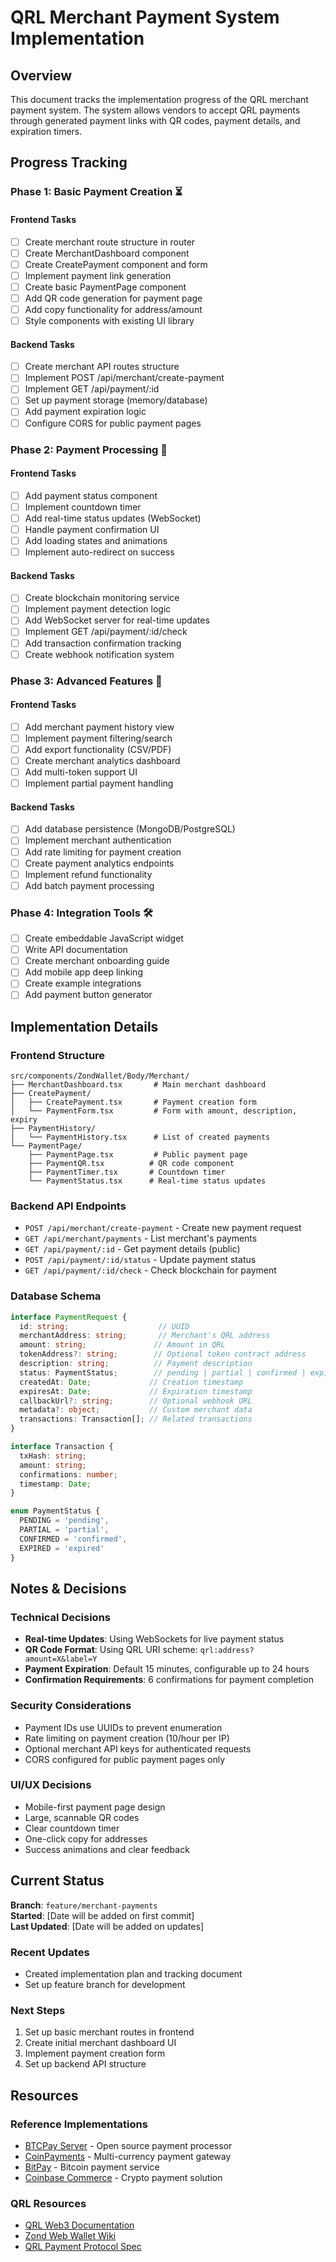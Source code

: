 # QRL Merchant Payment System Implementation

## Overview
This document tracks the implementation progress of the QRL merchant payment system. The system allows vendors to accept QRL payments through generated payment links with QR codes, payment details, and expiration timers.

## Progress Tracking

### Phase 1: Basic Payment Creation ⏳

#### Frontend Tasks
- [ ] Create merchant route structure in router
- [ ] Create MerchantDashboard component
- [ ] Create CreatePayment component and form
- [ ] Implement payment link generation
- [ ] Create basic PaymentPage component
- [ ] Add QR code generation for payment page
- [ ] Add copy functionality for address/amount
- [ ] Style components with existing UI library

#### Backend Tasks
- [ ] Create merchant API routes structure
- [ ] Implement POST /api/merchant/create-payment
- [ ] Implement GET /api/payment/:id
- [ ] Set up payment storage (memory/database)
- [ ] Add payment expiration logic
- [ ] Configure CORS for public payment pages

### Phase 2: Payment Processing 🔄

#### Frontend Tasks
- [ ] Add payment status component
- [ ] Implement countdown timer
- [ ] Add real-time status updates (WebSocket)
- [ ] Handle payment confirmation UI
- [ ] Add loading states and animations
- [ ] Implement auto-redirect on success

#### Backend Tasks
- [ ] Create blockchain monitoring service
- [ ] Implement payment detection logic
- [ ] Add WebSocket server for real-time updates
- [ ] Implement GET /api/payment/:id/check
- [ ] Add transaction confirmation tracking
- [ ] Create webhook notification system

### Phase 3: Advanced Features 🚀

#### Frontend Tasks
- [ ] Add merchant payment history view
- [ ] Implement payment filtering/search
- [ ] Add export functionality (CSV/PDF)
- [ ] Create merchant analytics dashboard
- [ ] Add multi-token support UI
- [ ] Implement partial payment handling

#### Backend Tasks
- [ ] Add database persistence (MongoDB/PostgreSQL)
- [ ] Implement merchant authentication
- [ ] Add rate limiting for payment creation
- [ ] Create payment analytics endpoints
- [ ] Implement refund functionality
- [ ] Add batch payment processing

### Phase 4: Integration Tools 🛠️

- [ ] Create embeddable JavaScript widget
- [ ] Write API documentation
- [ ] Create merchant onboarding guide
- [ ] Add mobile app deep linking
- [ ] Create example integrations
- [ ] Add payment button generator

## Implementation Details

### Frontend Structure
```
src/components/ZondWallet/Body/Merchant/
├── MerchantDashboard.tsx       # Main merchant dashboard
├── CreatePayment/
│   ├── CreatePayment.tsx       # Payment creation form
│   └── PaymentForm.tsx         # Form with amount, description, expiry
├── PaymentHistory/
│   └── PaymentHistory.tsx      # List of created payments
└── PaymentPage/
    ├── PaymentPage.tsx         # Public payment page
    ├── PaymentQR.tsx          # QR code component
    ├── PaymentTimer.tsx       # Countdown timer
    └── PaymentStatus.tsx      # Real-time status updates
```

### Backend API Endpoints
- `POST /api/merchant/create-payment` - Create new payment request
- `GET /api/merchant/payments` - List merchant's payments
- `GET /api/payment/:id` - Get payment details (public)
- `POST /api/payment/:id/status` - Update payment status
- `GET /api/payment/:id/check` - Check blockchain for payment

### Database Schema
```typescript
interface PaymentRequest {
  id: string;                    // UUID
  merchantAddress: string;       // Merchant's QRL address
  amount: string;               // Amount in QRL
  tokenAddress?: string;        // Optional token contract address
  description: string;          // Payment description
  status: PaymentStatus;        // pending | partial | confirmed | expired
  createdAt: Date;             // Creation timestamp
  expiresAt: Date;             // Expiration timestamp
  callbackUrl?: string;        // Optional webhook URL
  metadata?: object;           // Custom merchant data
  transactions: Transaction[]; // Related transactions
}

interface Transaction {
  txHash: string;
  amount: string;
  confirmations: number;
  timestamp: Date;
}

enum PaymentStatus {
  PENDING = 'pending',
  PARTIAL = 'partial',
  CONFIRMED = 'confirmed',
  EXPIRED = 'expired'
}
```

## Notes & Decisions

### Technical Decisions
- **Real-time Updates**: Using WebSockets for live payment status
- **QR Code Format**: Using QRL URI scheme: `qrl:address?amount=X&label=Y`
- **Payment Expiration**: Default 15 minutes, configurable up to 24 hours
- **Confirmation Requirements**: 6 confirmations for payment completion

### Security Considerations
- Payment IDs use UUIDs to prevent enumeration
- Rate limiting on payment creation (10/hour per IP)
- Optional merchant API keys for authenticated requests
- CORS configured for public payment pages only

### UI/UX Decisions
- Mobile-first payment page design
- Large, scannable QR codes
- Clear countdown timer
- One-click copy for addresses
- Success animations and clear feedback

## Current Status

**Branch**: `feature/merchant-payments`  
**Started**: [Date will be added on first commit]  
**Last Updated**: [Date will be added on updates]

### Recent Updates
- Created implementation plan and tracking document
- Set up feature branch for development

### Next Steps
1. Set up basic merchant routes in frontend
2. Create initial merchant dashboard UI
3. Implement payment creation form
4. Set up backend API structure

## Resources

### Reference Implementations
- [BTCPay Server](https://btcpayserver.org/) - Open source payment processor
- [CoinPayments](https://www.coinpayments.net/) - Multi-currency payment gateway
- [BitPay](https://bitpay.com/) - Bitcoin payment service
- [Coinbase Commerce](https://commerce.coinbase.com/) - Crypto payment solution

### QRL Resources
- [QRL Web3 Documentation](https://docs.theqrl.org/)
- [Zond Web Wallet Wiki](https://github.com/DigitalGuards/zondwebwallet/wiki)
- [QRL Payment Protocol Spec](TBD)